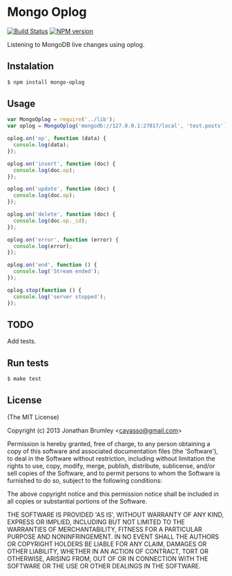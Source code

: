# Mongo Oplog

[![Build Status](https://travis-ci.org/cayasso/mongo-oplog.png?branch=master)](https://travis-ci.org/cayasso/mongo-oplog)
[![NPM version](https://badge.fury.io/js/mongo-oplog.png)](http://badge.fury.io/js/mongo-oplog)

Listening to MongoDB live changes using oplog.

## Instalation

``` bash
$ npm install mongo-oplog
```

## Usage

``` javascript
var MongoOplog = require('../lib');
var oplog = MongoOplog('mongodb://127.0.0.1:27017/local', 'test.posts').tail();

oplog.on('op', function (data) {
  console.log(data);
});

oplog.on('insert', function (doc) {
  console.log(doc.op);
});

oplog.on('update', function (doc) {
  console.log(doc.op);
});

oplog.on('delete', function (doc) {
  console.log(doc.op._id);
});

oplog.on('error', function (error) {
  console.log(error);
});

oplog.on('end', function () {
  console.log('Stream ended');
});

oplog.stop(function () {
  console.log('server stopped');
});
```


## TODO

Add tests.

## Run tests

``` bash
$ make test
```

## License

(The MIT License)

Copyright (c) 2013 Jonathan Brumley &lt;cayasso@gmail.com&gt;

Permission is hereby granted, free of charge, to any person obtaining
a copy of this software and associated documentation files (the
'Software'), to deal in the Software without restriction, including
without limitation the rights to use, copy, modify, merge, publish,
distribute, sublicense, and/or sell copies of the Software, and to
permit persons to whom the Software is furnished to do so, subject to
the following conditions:

The above copyright notice and this permission notice shall be
included in all copies or substantial portions of the Software.

THE SOFTWARE IS PROVIDED 'AS IS', WITHOUT WARRANTY OF ANY KIND,
EXPRESS OR IMPLIED, INCLUDING BUT NOT LIMITED TO THE WARRANTIES OF
MERCHANTABILITY, FITNESS FOR A PARTICULAR PURPOSE AND NONINFRINGEMENT.
IN NO EVENT SHALL THE AUTHORS OR COPYRIGHT HOLDERS BE LIABLE FOR ANY
CLAIM, DAMAGES OR OTHER LIABILITY, WHETHER IN AN ACTION OF CONTRACT,
TORT OR OTHERWISE, ARISING FROM, OUT OF OR IN CONNECTION WITH THE
SOFTWARE OR THE USE OR OTHER DEALINGS IN THE SOFTWARE.
